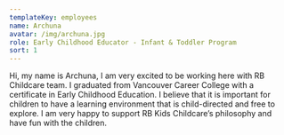 ```yaml
---
templateKey: employees
name: Archuna
avatar: /img/archuna.jpg
role: Early Childhood Educator - Infant & Toddler Program
sort: 1
---
```

Hi, my name is Archuna, I am very excited to be working here with RB Childcare team. I graduated from Vancouver Career College with a certificate in Early Childhood Education. I believe that it is important for children to have a learning environment that is child-directed and free to explore. I am very happy to support RB Kids Childcare’s philosophy and have fun with the children.
